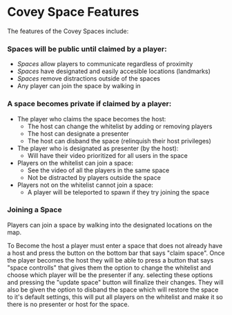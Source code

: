 # Covey Space Features

The features of the Covey Spaces include:

### Spaces will be public until claimed by a player:

- _Spaces_ allow players to communicate regardless of proximity
- _Spaces_ have designated and easily accesible locations (landmarks)
- _Spaces_ remove distractions outside of the spaces
- Any player can join the space by walking in

### A space becomes private if claimed by a player:

- The player who claims the space becomes the host:
  - The host can change the whitelist by adding or removing players
  - The host can designate a presenter
  - The host can disband the space (relinquish their host privileges)
- The player who is designated as presenter (by the host):
  - Will have their video prioritized for all users in the space
- Players on the whitelist can join a space:
  - See the video of all the players in the same space
  - Not be distracted by players outside the space
- Players not on the whitelist cannot join a space:
  - A player will be teleported to spawn if they try joining the space

### Joining a Space

Players can join a space by walking into the designated locations on the map.

To Become the host a player must enter a space that does not already have a host and press the button on the bottom bar that says "claim space". Once the player becomes the host they will be able to press a button that says "space controlls" that gives them the option to change the whitelist and choose which player will be the presenter if any. selecting these options and pressing the "update space" button will finalize their changes. They will also be given the option to disband the space which will restore the space to it's default settings, this will put all players on the whitelist and make it so there is no presenter or host for the space.
